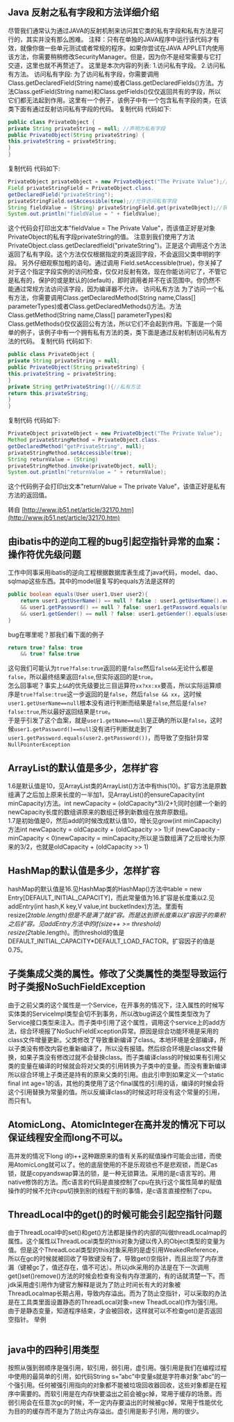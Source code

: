 ## Java 反射之私有字段和方法详细介绍
尽管我们通常认为通过JAVA的反射机制来访问其它类的私有字段和私有方法是可行的，其实并没有那么困难。 
注释：只有在单独的JAVA程序中运行该代码才有效，就像你做一些单元测试或者常规的程序。如果你尝试在JAVA APPLET内使用该方法，你需要稍稍修改SecurityManager。但是，因为你不是经常需要与它打交道，这里也就不再赘述了。 
这里是本次内容的列表: 
1.访问私有字段。 
2.访问私有方法。 
访问私有字段: 
为了访问私有字段，你需要调用Class.getDeclaredField(String name)或者Class.getDeclaredFields()方法。方法Class.getField(String name)和Class.getFields()仅仅返回共有的字段，所以它们都无法起到作用。这里有一个例子，该例子中有一个包含私有字段的类，在该类下面有通过反射访问私有字段的代码。 
复制代码 代码如下:
```java
public class PrivateObject { 
private String privateString = null; //声明为私有字段 
public PrivateObject(String privateString) { 
this.privateString = privateString; 
} 
} 
```
复制代码 代码如下:
```java
PrivateObject privateObject = new PrivateObject("The Private Value");//实例化对象 
Field privateStringField = PrivateObject.class. 
getDeclaredField("privateString"); 
privateStringField.setAccessible(true);//允许访问私有字段 
String fieldValue = (String) privateStringField.get(privateObject);//获得私有字段值 
System.out.println("fieldValue = " + fieldValue); 
```
这个代码会打印出文本"fieldValue = The Private Value"，而该值正好是对象PrivateObject的私有字段privateString的值。 
注意到我们使用了方法PrivateObject.class.getDeclaredfield("privateString")。正是这个调用这个方法返回了私有字段。这个方法仅仅根据指定的类返回字段，不会返回父类申明的字段。 
另外仔细观察加粗的语句。通过调用 Field.setAccessible(true)，你关掉了对于这个指定字段实例的访问检查，仅仅对反射有效。现在你能访问它了，不管它是私有的，保护的或是默认的(default)，即时调用者并不在该范围中。你仍然不能通过常规方法访问该字段，因为编译器不允许。 
访问私有方法 
为了访问一个私有方法，你需要调用Class.getDeclaredMethod(String name,Class[] parameterTypes)或者Class.getDeclaredMethods()方法。方法Class.getMethod(String name,Class[] parameterTypes)和Class.getMethods()仅仅返回公有方法，所以它们不会起到作用。下面是一个简单的例子，该例子中有一个拥有私有方法的类，类下面是通过反射机制访问私有方法的代码。 
复制代码 代码如下:
```java
public class PrivateObject { 
private String privateString = null; 
public PrivateObject(String privateString) { 
this.privateString = privateString; 
} 
private String getPrivateString(){//私有方法 
return this.privateString; 
} 
} 
```
复制代码 代码如下:
```java
PrivateObject privateObject = new PrivateObject("The Private Value"); 
Method privateStringMethod = PrivateObject.class. 
getDeclaredMethod("getPrivateString", null); 
privateStringMethod.setAccessible(true); 
String returnValue = (String) 
privateStringMethod.invoke(privateObject, null); 
System.out.println("returnValue = " + returnValue); 
```
这个代码例子会打印出文本"returnValue = The private Value"，该值正好是私有方法的返回值。

转自 [http://www.jb51.net/article/32170.htm](http://www.jb51.net/article/32170.htm)
## 由ibatis中的逆向工程的bug引起空指针异常的血案：操作符优先级问题
工作中同事采用ibatis的逆向工程根据数据库表生成了java代码，model、dao、sqlmap这些东西。其中的model层复写的equals方法是这样的
``` java
public boolean equals(User user1,User user2){
    return user1.getUserName() == null ? false : user1.getUserName().equals(user2.getUserName())
    && user1.getPassword() == null ? false: user1.getPassword.equals(user2.getPassword)
    && user1.getGender() == null ? false: user1.getGender().equals(user2.getGender())
}
```
bug在哪里呢？那我们看下面的例子
``` java
return true? false: true
    && true? false:true
```
这句我们可能认为```true?false:true```返回的是```false```然后```false&&```无论什么都是```false```，所以最终结果返回```false```,但实际返回的是```true```。  
怎么回事呢？事实上```&&```的优先级要比三目运算符```xx?xx:xx```要高，所以实际运算顺序是```true?false:true```这一步返回的是```false```，然后```false && xx```，这时候```user1.getUserName==null```根本没有进行判断而结果是```false```,然后是```false?false:true```,所以最好返回结果是```true```。   
于是乎引发了这个血案，就是```user1.getName==null```是正确的所以是```false```，这时候```user1.getPassword()==null```没有进行判断就走到了```user1.getPassword.equals(user2.getPassword())```，而导致了空指针异常```NullPointerException```
## ArrayList的默认值是多少，怎样扩容
1.6是默认值是10，见ArrayList类的ArrayList()方法中有this(10)。扩容方法是原数组满了之后加上原来长度的一半加1，见ArrayList()的ensureCapacity(int minCapacity)方法。int newCapacity = (oldCapacity*3)/2+1;同时创建一个新的newCapacity长度的数组讲原来的数组迁移到新数组在放弃原数组。  
1.7是初始值是0，然后add的时候改成默认值10，增长见grow(int minCapacity)方法int newCapacity = oldCapacity + (oldCapacity >> 1);if (newCapacity - minCapacity < 0)newCapacity = minCapacity;所以是当数组满了之后增长为原来的3/2，也就是oldCapacity + (oldCapacity >> 1)
## HashMap的默认值是多少，怎样扩容
hashMap的默认值是16.见HashMap类的HashMap()方法中table = new Entry[DEFAULT_INITIAL_CAPACITY]，而此常量值为16.扩容是长度乘以2.见addEntry(int hash,K key,V value,int bucketIndex)方法。里面有resize(2*table.length)但是不是满了就扩容。而是达到原长度乘以扩容因子的乘积之后扩容。见addEntry方法中的if(size++ >= threshold) resize(2*table.length)。而threshold的值是DEFAULT_INITIAL_CAPACITY*DEFAULT_LOAD_FACTOR。扩容因子的值是0.75。
## 子类集成父类的属性。修改了父类属性的类型导致运行时子类报NoSuchFieldException
由于之前父类的这个属性是一个Service，在开事务的情况下，注入属性的时候写实体类的ServiceImpl类型会切不到事务，所以改bug讲这个属性类型改为了Service接口类型来注入。而子类中引用了这个属性，调用这个service上的add方法，综合环境报了NoSuchFieldException异常。原因是综合功能环境是采用的class文件增量更新。父类修改了导致重新编译了class。本地环境是全部编译，所以子类没有修改内容也重新编译了，所以没有报错。然后综合环境是class文件替换，如果子类没有修改过就不会替换class。而子类编译class的时候如果有引用父类的变量在编译的时候就会将对父类的引用转换为子类中的变量。而没有重新编译所以综合环境上子类还是持有的原来父类的引用。由此引申到如果定义一个static final int age=1的话，其他的类使用了这个final属性的引用的话，编译的时候会将这个引用替换为常量的值。所以反编译class的时候这时将没有这个常量的引用，而只有1。
## AtomicLong、AtomicInteger在高并发的情况下可以保证线程安全而long不可以。
高并发的情况下long i的i++这种跟原来的值有关系的赋值操作可能会出错，而使用AtomicLong就可以了。他的底层使用的不是乐观锁也不是悲观锁，而是Cas锁，就是copyandswap算法的锁，是一种无锁算法。采用的是c语言写的。用native修饰的方法。而c语言的代码是直接控制了cpu在执行这个属性简单的赋值操作的时候不允许cpu切换到别的线程干别的事情，是c语言直接控制了cpu。
## ThreadLocal中的get()的时候可能会引起空指针问题
由于ThreadLocal中的set()和get()方法都是操作的内部的叫做threadLocalmap的属性。这个属性以ThreadLocal类型的this对象为键以传入的Object类型的变量为值。但是这个ThreadLocal类型的this对象采用的是虚引用WeakedReference，所以在gc的时候就被回收了导致键没有了，导致get()空指针，而且出现了内存泄漏（键被gc了，值还存在，值不可达）。所以jdk采用的办法是在下一次调用get()set()remove()方法的时候会检查有没有内存泄漏的，有的话就清楚一下。而jdk采用虚引用作为键官方解释是说为了防止时间长有大的对象被ThreadLocalmap长期占用，导致内存溢出。而为了防止空指针，可以采取的办法是在工具类里面设置静态的ThreadLocal对象=new TheadLocal()作为强引用。由于是静态变量，知道程序结束，才会被回收，这样就可以不检查get()是否返回空指针。
举例
```

```
## java中的四种引用类型
按照从强到弱顺序是强引用，软引用，弱引用，虚引用。强引用是我们在编程过程中使用的最简单的引用，如代码String s=”abc”中变量s就是字符串对象”abc”的一个强引用。任何被强引用指向的对象都不能被垃圾回收器回收，这些对象都是在程序中需要的。而软引用是在内存快要溢出之前会被gc掉，常用于缓存的场景。而弱引用会在任意次gc的时候，不一定内存要溢出的时候被gc掉，常用于性能优化为目的的缓存而不是为了防止内存溢出。虚引用是影子引用，用的很少。
